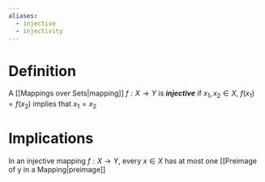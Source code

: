 ```yaml
---
aliases:
  - injective
  - injectivity
---
```

# Definition
A [[Mappings over Sets|mapping]] $f: X \to Y$ is ___injective___ if $x_1, x_2 \in X$, $f(x_1) = f(x_2)$ implies that $x_1 = x_2$
# Implications
In an injective mapping $f: X \to Y$, every $x \in X$ has at most one [[Preimage of y in a Mapping|preimage]]
